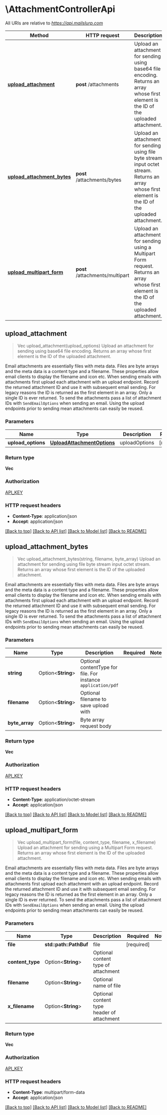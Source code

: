 # \AttachmentControllerApi

All URIs are relative to *https://api.mailslurp.com*

Method | HTTP request | Description
------------- | ------------- | -------------
[**upload_attachment**](AttachmentControllerApi#upload_attachment) | **post** /attachments | Upload an attachment for sending using base64 file encoding. Returns an array whose first element is the ID of the uploaded attachment.
[**upload_attachment_bytes**](AttachmentControllerApi#upload_attachment_bytes) | **post** /attachments/bytes | Upload an attachment for sending using file byte stream input octet stream. Returns an array whose first element is the ID of the uploaded attachment.
[**upload_multipart_form**](AttachmentControllerApi#upload_multipart_form) | **post** /attachments/multipart | Upload an attachment for sending using a Multipart Form request. Returns an array whose first element is the ID of the uploaded attachment.



## upload_attachment

> Vec<String> upload_attachment(upload_options)
Upload an attachment for sending using base64 file encoding. Returns an array whose first element is the ID of the uploaded attachment.

Email attachments are essentially files with meta data. Files are byte arrays and the meta data is a content type and a filename. These properties allow email clients to display the filename and icon etc. When sending emails with attachments first upload each attachment with an upload endpoint. Record the returned attachment ID and use it with subsequent email sending. For legacy reasons the ID is returned as the first element in an array. Only a single ID is ever returned. To send the attachments pass a list of attachment IDs with `SendEmailOptions` when sending an email. Using the upload endpoints prior to sending mean attachments can easily be reused.

### Parameters


Name | Type | Description  | Required | Notes
------------- | ------------- | ------------- | ------------- | -------------
**upload_options** | [**UploadAttachmentOptions**](UploadAttachmentOptions) | uploadOptions | [required] |

### Return type

**Vec<String>**

### Authorization

[API_KEY](../README#API_KEY)

### HTTP request headers

- **Content-Type**: application/json
- **Accept**: application/json

[[Back to top]](#) [[Back to API list]](../README#documentation-for-api-endpoints) [[Back to Model list]](../README#documentation-for-models) [[Back to README]](../README)


## upload_attachment_bytes

> Vec<String> upload_attachment_bytes(string, filename, byte_array)
Upload an attachment for sending using file byte stream input octet stream. Returns an array whose first element is the ID of the uploaded attachment.

Email attachments are essentially files with meta data. Files are byte arrays and the meta data is a content type and a filename. These properties allow email clients to display the filename and icon etc. When sending emails with attachments first upload each attachment with an upload endpoint. Record the returned attachment ID and use it with subsequent email sending. For legacy reasons the ID is returned as the first element in an array. Only a single ID is ever returned. To send the attachments pass a list of attachment IDs with `SendEmailOptions` when sending an email. Using the upload endpoints prior to sending mean attachments can easily be reused.

### Parameters


Name | Type | Description  | Required | Notes
------------- | ------------- | ------------- | ------------- | -------------
**string** | Option<**String**> | Optional contentType for file. For instance `application/pdf` |  |
**filename** | Option<**String**> | Optional filename to save upload with |  |
**byte_array** | Option<**String**> | Byte array request body |  |

### Return type

**Vec<String>**

### Authorization

[API_KEY](../README#API_KEY)

### HTTP request headers

- **Content-Type**: application/octet-stream
- **Accept**: application/json

[[Back to top]](#) [[Back to API list]](../README#documentation-for-api-endpoints) [[Back to Model list]](../README#documentation-for-models) [[Back to README]](../README)


## upload_multipart_form

> Vec<String> upload_multipart_form(file, content_type, filename, x_filename)
Upload an attachment for sending using a Multipart Form request. Returns an array whose first element is the ID of the uploaded attachment.

Email attachments are essentially files with meta data. Files are byte arrays and the meta data is a content type and a filename. These properties allow email clients to display the filename and icon etc. When sending emails with attachments first upload each attachment with an upload endpoint. Record the returned attachment ID and use it with subsequent email sending. For legacy reasons the ID is returned as the first element in an array. Only a single ID is ever returned. To send the attachments pass a list of attachment IDs with `SendEmailOptions` when sending an email. Using the upload endpoints prior to sending mean attachments can easily be reused.

### Parameters


Name | Type | Description  | Required | Notes
------------- | ------------- | ------------- | ------------- | -------------
**file** | **std::path::PathBuf** | file | [required] |
**content_type** | Option<**String**> | Optional content type of attachment |  |
**filename** | Option<**String**> | Optional name of file |  |
**x_filename** | Option<**String**> | Optional content type header of attachment |  |

### Return type

**Vec<String>**

### Authorization

[API_KEY](../README#API_KEY)

### HTTP request headers

- **Content-Type**: multipart/form-data
- **Accept**: application/json

[[Back to top]](#) [[Back to API list]](../README#documentation-for-api-endpoints) [[Back to Model list]](../README#documentation-for-models) [[Back to README]](../README)

